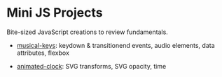 # Mini JS Projects
Bite-sized JavaScript creations to review fundamentals. 


* [musical-keys](https://amypeniston.github.io/mini-js-projects/musical-keys/): keydown & transitionend events, audio elements, data attributes, flexbox

* [animated-clock](https://amypeniston.github.io/mini-js-projects/animated-clock/): SVG transforms, SVG opacity, time